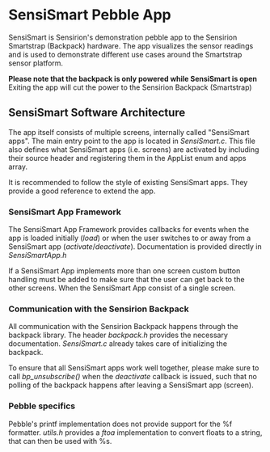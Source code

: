 # SensiSmart Pebble App

SensiSmart is Sensirion's demonstration pebble app to the Sensirion Smartstrap
(Backpack) hardware. The app visualizes the sensor readings and is used to
demonstrate different use cases around the Smartstrap sensor platform.

**Please note that the backpack is only powered while SensiSmart is open**
Exiting the app will cut the power to the Sensirion Backpack (Smartstrap)


## SensiSmart Software Architecture

The app itself consists of multiple screens, internally called "SensiSmart
apps". The main entry point to the app is located in *SensiSmart.c*. This file
also defines what SensiSmart apps (i.e. screens) are activated by including
their source header and registering them in the AppList enum and apps array.

It is recommended to follow the style of existing SensiSmart apps. They provide
a good reference to extend the app.

### SensiSmart App Framework

The SensiSmart App Framework provides callbacks for events when the app is
loaded initially (*load*) or when the user switches to or away from a SensiSmart
app (*activate*/*deactivate*). Documentation is provided directly in
*SensiSmartApp.h*

If a SensiSmart App implements more than one screen custom button handling must
be added to make sure that the user can get back to the other screens.
When the SensiSmart App consist of a single screen.

### Communication with the Sensirion Backpack

All communication with the Sensirion Backpack happens through the backpack
library. The header *backpack.h* provides the necessary documentation.
*SensiSmart.c* already takes care of initializing the backpack.

To ensure that all SensiSmart apps work well together, please make sure to call
*bp_unsubscribe()* when the *deactivate* callback is issued, such that no
polling of the backpack happens after leaving a SensiSmart app (screen).

### Pebble specifics

Pebble's printf implementation does not provide support for the %f formatter.
*utils.h* provides a *ftoa* implementation to convert floats to a string, that
can then be used with %s.

